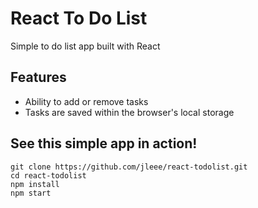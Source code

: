 # React To Do List
Simple to do list app built with React

## Features
- Ability to add or remove tasks
- Tasks are saved within the browser's local storage

## See this simple app in action!
```
git clone https://github.com/jleee/react-todolist.git
cd react-todolist
npm install
npm start
```
